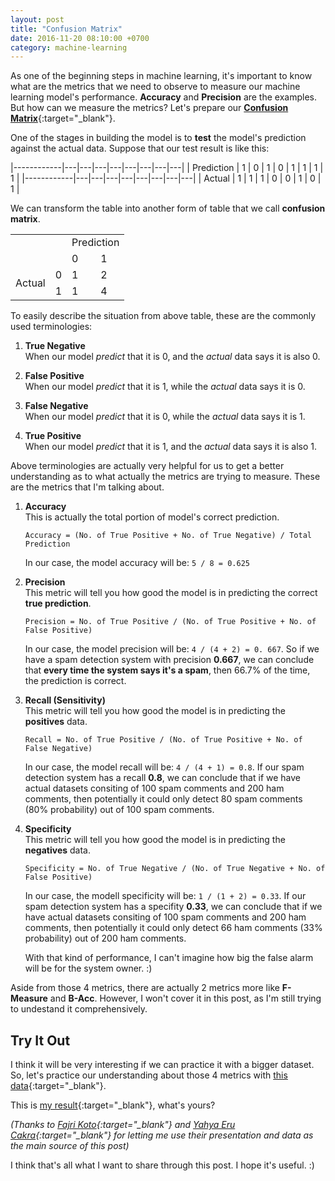 ```yaml
---
layout: post
title: "Confusion Matrix"
date: 2016-11-20 08:10:00 +0700
category: machine-learning
---
```

As one of the beginning steps in machine learning, it's important to know what are the metrics that we need to observe to measure our machine learning model's performance.
**Accuracy** and **Precision** are the examples. But how can we measure the metrics? 
Let's prepare our [**Confusion Matrix**](https://en.wikipedia.org/wiki/Confusion_matrix){:target="_blank"}.

One of the stages in building the model is to **test** the model's prediction against the actual data. Suppose that our test result is like this:

|------------|---|---|---|---|---|---|---|---|
| Prediction | 1 | 0 | 1 | 0 | 1 | 1 | 1 | 1 |
|------------|---|---|---|---|---|---|---|---|
| Actual     | 1 | 1 | 1 | 0 | 0 | 1 | 0 | 1 |

We can transform the table into another form of table that we call **confusion matrix**.

<table>
  <tr>
    <td colspan="2" rowspan="2"></td>
    <td colspan="2">Prediction</td>
  </tr>
  <tr>
    <td>0</td>
    <td>1</td>
  </tr>
  <tr>
    <td rowspan="2">Actual</td>
    <td>0</td>
    <td>1</td>
    <td>2</td>
  </tr>
  <tr>
    <td>1</td>
    <td>1</td>
    <td>4</td>
  </tr>
</table>

To easily describe the situation from above table, these are the commonly used terminologies:

1. **True Negative**  
  When our model *predict* that it is 0, and the *actual* data says it is also 0.

2. **False Positive**  
  When our model *predict* that it is 1, while the *actual* data says it is 0.

3. **False Negative**  
  When our model *predict* that it is 0, while the *actual* data says it is 1.

4. **True Positive**  
  When our model *predict* that it is 1, and the *actual* data says it is also 1.

Above terminologies are actually very helpful for us to get a better understanding as to what actually the metrics are trying to measure.
These are the metrics that I'm talking about.

1. **Accuracy**  
  This is actually the total portion of model's correct prediction.

    ```
    Accuracy = (No. of True Positive + No. of True Negative) / Total Prediction
    ```

    In our case, the model accuracy will be: `5 / 8 = 0.625`

2. **Precision**  
  This metric will tell you how good the model is in predicting the correct **true prediction**.

    ```
    Precision = No. of True Positive / (No. of True Positive + No. of False Positive)
    ```

    In our case, the model precision will be: `4 / (4 + 2) = 0. 667`.
    So if we have a spam detection system with precision **0.667**,
    we can conclude that **every time the system says it's a spam**, then 66.7% of the time, the prediction is correct.

3. **Recall (Sensitivity)**  
  This metric will tell you how good the model is in predicting the **positives** data.

    ```
    Recall = No. of True Positive / (No. of True Positive + No. of False Negative)
    ```

    In our case, the model recall will be: `4 / (4 + 1) = 0.8`.
    If our spam detection system has a recall **0.8**,
    we can conclude that if we have actual datasets consiting of 100 spam comments and 200 ham comments,
    then potentially it could only detect 80 spam comments (80% probability) out of 100 spam comments.

4. **Specificity**  
  This metric will tell you how good the model is in predicting the **negatives** data.

    ```
    Specificity = No. of True Negative / (No. of True Negative + No. of False Positive)
    ```

    In our case, the modell specificity will be: `1 / (1 + 2) = 0.33`.
    If our spam detection system has a specifity **0.33**,
    we can conclude that if we have actual datasets consiting of 100 spam comments and 200 ham comments,
    then potentially it could only detect 66 ham comments (33% probability) out of 200 ham comments.

    With that kind of performance, I can't imagine how big the false alarm will be for the system owner. :)

Aside from those 4 metrics, there are actually 2 metrics more like **F-Measure** and **B-Acc**. However, I won't cover it in this post,
as I'm still trying to undestand it comprehensively.

## Try It Out

I think it will be very interesting if we can practice it with a bigger dataset.
So, let's practice our understanding about those 4 metrics with [this data](http://hafizbadrie.com/archives/2016/11/test-result.csv){:target="_blank"}.

This is [my result](http://hafizbadrie.com/archives/2016/11/confusion-matrix.csv){:target="_blank"}, what's yours?

*(Thanks to [Fajri Koto](https://www.linkedin.com/in/fajri-koto-02705860){:target="_blank"} and [Yahya Eru Cakra](https://www.linkedin.com/in/erocakra){:target="_blank"} for letting me use their presentation and data as the main source of this post)*

I think that's all what I want to share through this post. I hope it's useful. :)

